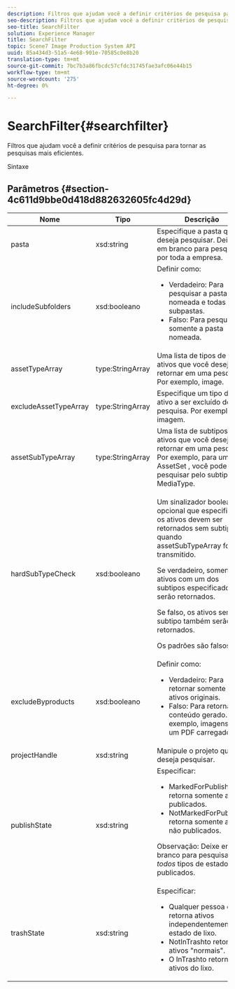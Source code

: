 ```yaml
---
description: Filtros que ajudam você a definir critérios de pesquisa para tornar as pesquisas mais eficientes.
seo-description: Filtros que ajudam você a definir critérios de pesquisa para tornar as pesquisas mais eficientes.
seo-title: SearchFilter
solution: Experience Manager
title: SearchFilter
topic: Scene7 Image Production System API
uuid: 85a434d3-51a5-4e68-901e-70585c0e8b20
translation-type: tm+mt
source-git-commit: 7bc7b3a86fbcdc57cfdc31745fae3afc06e44b15
workflow-type: tm+mt
source-wordcount: '275'
ht-degree: 0%

---
```



# SearchFilter{#searchfilter}

Filtros que ajudam você a definir critérios de pesquisa para tornar as pesquisas mais eficientes.

Sintaxe

## Parâmetros {#section-4c611d9bbe0d418d882632605fc4d29d}

<table id="table_57CEE262A33A4E898C6AFB30C93FD874"> 
 <thead> 
  <tr> 
   <th colname="col1" class="entry"> Nome </th> 
   <th colname="col2" class="entry"> Tipo </th> 
   <th colname="col3" class="entry"> Descrição </th> 
  </tr> 
 </thead>
 <tbody> 
  <tr> 
   <td colname="col1"> <span class="codeph"> <span class="varname"> pasta</span> </span> </td> 
   <td colname="col2"> <span class="codeph"> xsd:string</span> </td> 
   <td colname="col3"> Especifique a pasta que deseja pesquisar. Deixe em branco para pesquisar por toda a empresa. </td> 
  </tr> 
  <tr> 
   <td colname="col1"> <span class="codeph"> <span class="varname"> includeSubfolders</span> </span> </td> 
   <td colname="col2"> <span class="codeph"> xsd:booleano</span> </td> 
   <td colname="col3">Definir como: 
    <ul id="ul_BD8686943BD14D05A21C00192D4D70D3"> 
     <li id="li_B6A6DE5AAEFF4A80A8413B4785A88222"><span class="codeph"> Verdadeiro</span>: Para pesquisar a pasta nomeada e todas as subpastas. </li> 
     <li id="li_10A581F98B4847ED8EBE4AECC3AD70A8"><span class="codeph"> Falso</span>: Para pesquisar somente a pasta nomeada. </li> 
    </ul> </td> 
  </tr> 
  <tr> 
   <td colname="col1"> <span class="codeph"> <span class="varname"> assetTypeArray</span> </span> </td> 
   <td colname="col2"> <span class="codeph"> type:StringArray</span> </td> 
   <td colname="col3">Uma lista de tipos de ativos que você deseja retornar em uma pesquisa. Por exemplo, <span class="codeph"> image</span>. </td> 
  </tr> 
  <tr> 
   <td colname="col1"> <span class="codeph"> <span class="varname"> excludeAssetTypeArray</span> </span> </td> 
   <td colname="col2"> <span class="codeph"> type:StringArray</span> </td> 
   <td colname="col3"> Especifique um tipo de ativo a ser excluído de uma pesquisa. Por exemplo, imagem. </td> 
  </tr> 
  <tr> 
   <td colname="col1"> <span class="codeph"> <span class="varname"> assetSubTypeArray</span> </span> </td> 
   <td colname="col2"> <span class="codeph"> type:StringArray</span> </td> 
   <td colname="col3">Uma lista de subtipos de ativos que você deseja retornar em uma pesquisa. Por exemplo, para um AssetSet <span class="codeph"></span>, você pode pesquisar pelo subtipo <span class="codeph"> MediaType</span>. </td> 
  </tr> 
  <tr> 
   <td colname="col1"><span class="codeph"><span class="varname"> hardSubTypeCheck</span></span> </td> 
   <td colname="col2"><span class="codeph"> xsd:booleano</span> </td> 
   <td colname="col3"> <p>Um sinalizador booleano opcional que especifica se os ativos devem ser retornados sem subtipo quando <span class="codeph"> assetSubTypeArray</span> for transmitido. </p> <p>Se verdadeiro, somente os ativos com um dos subtipos especificados serão retornados. </p> <p>Se falso, os ativos sem subtipo também serão retornados. </p> <p>Os padrões são falsos. </p> </td> 
  </tr> 
  <tr> 
   <td colname="col1"> <span class="codeph"> <span class="varname"> excludeByproducts</span> </span> </td> 
   <td colname="col2"> <span class="codeph"> xsd:booleano</span> </td> 
   <td colname="col3">Definir como: 
    <ul id="ul_8C164A5D9F0F43968C86A67FA6884F35"> 
     <li id="li_D8009688FF2C439D98D6C1052C1A6CBE"><span class="codeph"> Verdadeiro</span>: Para retornar somente ativos originais. </li> 
     <li id="li_4970226BF0FF42388CAE4415FB63AF16"><span class="codeph"> Falso</span>: Para retornar o conteúdo gerado. Por exemplo, imagens de um PDF carregado. </li> 
    </ul> </td> 
  </tr> 
  <tr> 
   <td colname="col1"> <span class="codeph"> <span class="varname"> projectHandle</span> </span> </td> 
   <td colname="col2"> <span class="codeph"> xsd:string</span> </td> 
   <td colname="col3"> Manipule o projeto que deseja pesquisar. </td> 
  </tr> 
  <tr> 
   <td colname="col1"> <span class="codeph"> <span class="varname"> publishState</span> </span> </td> 
   <td colname="col2"> <span class="codeph"> xsd:string</span> </td> 
   <td colname="col3">Especificar: 
    <ul id="ul_96FFEE28F7624C1FB0356776B4C7CD53"> 
     <li id="li_DCB07288E5F44E05A4D83D3F34B0E08E"><span class="codeph"> </span> MarkedForPublishto retorna somente ativos publicados. </li> 
     <li id="li_9A9A852248DB490DB958AE986DF02672"><span class="codeph"> </span> NotMarkedForPublishto retorna somente ativos não publicados. </li> 
    </ul> <p>Observação: Deixe em branco para pesquisar por <i>todos</i> tipos de estado publicados. </p> </td> 
  </tr> 
  <tr> 
   <td colname="col1"> <span class="codeph"> <span class="varname"> trashState</span> </span> </td> 
   <td colname="col2"> <span class="codeph"> xsd:string</span> </td> 
   <td colname="col3">Especificar: 
    <ul id="ul_D31B903FA8DA4CFFABAFABA3D8DA91EC"> 
     <li id="li_E4386C8260E64F0BAFE5BA57FF788E48"><span class="codeph"> </span> Qualquer pessoa que retorna ativos independentemente do estado de lixo. </li> 
     <li id="li_0B8933FE18C643828075EC8CE8C0223C"><span class="codeph"> </span> NotInTrashto retorna ativos "normais". </li> 
     <li id="li_A1F46A0762FA4D4BA9F7247338238DC6"><span class="codeph"> O </span> InTrashto retorna ativos do lixo. </li> 
    </ul> </td> 
  </tr> 
 </tbody> 
</table>


